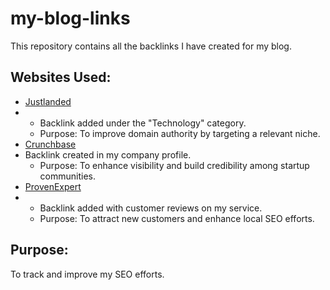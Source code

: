 # my-blog-links
This repository contains all the backlinks I have created for my blog.

## Websites Used:
- [Justlanded](https://justlanded.com)
- - Backlink added under the "Technology" category.
   - Purpose: To improve domain authority by targeting a relevant niche.
- [Crunchbase](https://crunchbase.com)
-  Backlink created in my company profile.
   - Purpose: To enhance visibility and build credibility among startup communities.
- [ProvenExpert](https://provenexpert.com)
-  - Backlink added with customer reviews on my service.
   - Purpose: To attract new customers and enhance local SEO efforts.

## Purpose:
To track and improve my SEO efforts.
